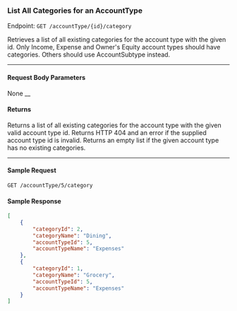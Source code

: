 ### List All Categories for an AccountType
Endpoint: `GET /accountType/{id}/category`

Retrieves a list of all existing categories for the account type with the given id. Only Income, Expense and Owner's Equity account types should have categories. Others should use AccountSubtype instead.
___

#### Request Body Parameters
None
__
#### Returns
Returns a list of all existing categories for the account type with the given valid account type id. Returns HTTP 404 and an error if the supplied account type id is invalid. Returns an empty list if the given account type has no existing categories.
___


#### Sample Request
`GET /accountType/5/category`
<br/>

#### Sample Response
```json
[
    {
        "categoryId": 2,
        "categoryName": "Dining",
        "accountTypeId": 5,
        "accountTypeName": "Expenses"
    },
    {
        "categoryId": 1,
        "categoryName": "Grocery",
        "accountTypeId": 5,
        "accountTypeName": "Expenses"
    }
]
```